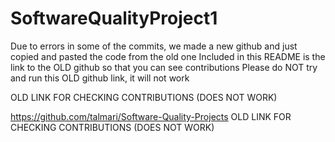 # SoftwareQualityProject1


Due to errors in some of the commits, we made a new github and just copied and pasted the code from the old one
Included in this README is the link to the OLD github so that you can see contributions 
Please do NOT try and run this OLD github link, it will not work


OLD LINK FOR CHECKING CONTRIBUTIONS (DOES NOT WORK)

https://github.com/talmari/Software-Quality-Projects
OLD LINK FOR CHECKING CONTRIBUTIONS (DOES NOT WORK)
